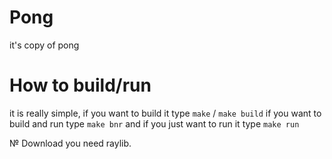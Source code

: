 # Pong
it's copy of pong

# How to build/run
it is really simple, if you want to build it type `make` / `make build`
if you want to build and run type `make bnr` 
and if you just want to run it type `make run`

№ Download
you need raylib.
